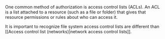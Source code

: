 One common method of authorization is access control lists (ACLs). An ACL is a list attached to a resource (such as a file or folder) that gives that resource permissions or rules about who can access it.

It is important to recognize file system access control lists are different than [[Access control list (networks)|network access control lists]].